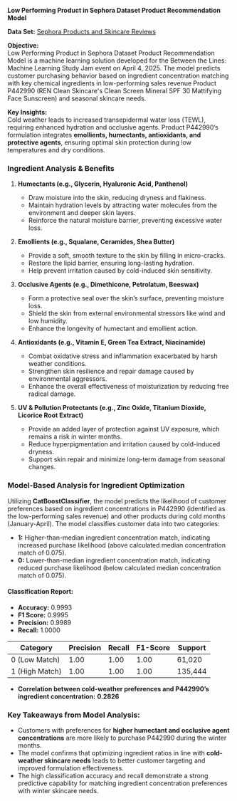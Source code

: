 **Low Performing Product in Sephora Dataset Product Recommendation Model**

**Data Set:** <a href="https://www.kaggle.com/datasets/nadyinky/sephora-products-and-skincare-reviews" target="_blank">Sephora Products and Skincare Reviews</a>
  
**Objective:**  
Low Performing Product in Sephora Dataset Product Recommendation Model is a machine learning solution developed for the Between the Lines: Machine Learning Study Jam event on April 4, 2025. The model predicts customer purchasing behavior based on ingredient concentration matching with key chemical ingredients in low-performing sales revenue Product P442990 (REN Clean Skincare's Clean Screen Mineral SPF 30 Mattifying Face Sunscreen) and seasonal skincare needs.

**Key Insights:**  
Cold weather leads to increased transepidermal water loss (TEWL), requiring enhanced hydration and occlusive agents. Product P442990’s formulation integrates **emollients, humectants, antioxidants, and protective agents**, ensuring optimal skin protection during low temperatures and dry conditions.

### **Ingredient Analysis & Benefits**

1. **Humectants (e.g., Glycerin, Hyaluronic Acid, Panthenol)**  
   - Draw moisture into the skin, reducing dryness and flakiness.  
   - Maintain hydration levels by attracting water molecules from the environment and deeper skin layers.  
   - Reinforce the natural moisture barrier, preventing excessive water loss.

2. **Emollients (e.g., Squalane, Ceramides, Shea Butter)**  
   - Provide a soft, smooth texture to the skin by filling in micro-cracks.  
   - Restore the lipid barrier, ensuring long-lasting hydration.  
   - Help prevent irritation caused by cold-induced skin sensitivity.  

3. **Occlusive Agents (e.g., Dimethicone, Petrolatum, Beeswax)**  
   - Form a protective seal over the skin’s surface, preventing moisture loss.  
   - Shield the skin from external environmental stressors like wind and low humidity.  
   - Enhance the longevity of humectant and emollient action.  

4. **Antioxidants (e.g., Vitamin E, Green Tea Extract, Niacinamide)**  
   - Combat oxidative stress and inflammation exacerbated by harsh weather conditions.  
   - Strengthen skin resilience and repair damage caused by environmental aggressors.  
   - Enhance the overall effectiveness of moisturization by reducing free radical damage.  

5. **UV & Pollution Protectants (e.g., Zinc Oxide, Titanium Dioxide, Licorice Root Extract)**  
   - Provide an added layer of protection against UV exposure, which remains a risk in winter months.  
   - Reduce hyperpigmentation and irritation caused by cold-induced dryness.  
   - Support skin repair and minimize long-term damage from seasonal changes.  

### **Model-Based Analysis for Ingredient Optimization**  
Utilizing **CatBoostClassifier**, the model predicts the likelihood of customer preferences based on ingredient concentrations in P442990 (identified as the low-performing sales revenue) and other products during cold months (January-April). The model classifies customer data into two categories:
- **1:** Higher-than-median ingredient concentration match, indicating increased purchase likelihood (above calculated median concentration match of 0.075).
- **0:** Lower-than-median ingredient concentration match, indicating reduced purchase likelihood (below calculated median concentration match of 0.075).

#### **Classification Report:**  
- **Accuracy:** 0.9993  
- **F1 Score:** 0.9995  
- **Precision:** 0.9989  
- **Recall:** 1.0000  

| Category | Precision | Recall | F1-Score | Support |
|----------|------------|---------|-----------|----------|
| 0 (Low Match) | 1.00 | 1.00 | 1.00 | 61,020 |
| 1 (High Match) | 1.00 | 1.00 | 1.00 | 135,444 |

- **Correlation between cold-weather preferences and P442990’s ingredient concentration:** **0.2826**  

### **Key Takeaways from Model Analysis:**  
- Customers with preferences for **higher humectant and occlusive agent concentrations** are more likely to purchase P442990 during the winter months.
- The model confirms that optimizing ingredient ratios in line with **cold-weather skincare needs** leads to better customer targeting and improved formulation effectiveness.
- The high classification accuracy and recall demonstrate a strong predictive capability for matching ingredient concentration preferences with winter skincare needs.



